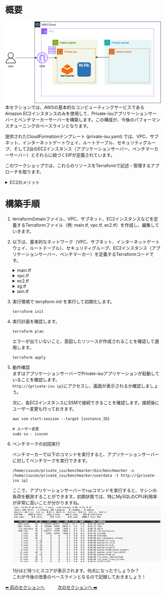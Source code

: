 # 概要
![02](../images/private-isu02.png)  
本セクションでは、AWSの基本的なコンピューティングサービスであるAmazon EC2インスタンスのみを使用して、Private-isuアプリケーションサーバーとベンチマーカーサーバーを構築します。この構成が、今後のパフォーマンスチューニングのベースラインとなります。

提供されたCloudFormationテンプレート (private-isu.yaml) では、VPC、サブネット、インターネットゲートウェイ、ルートテーブル、セキュリティグループ、そして2台のEC2インスタンス（アプリケーションサーバー、ベンチマーカーサーバー）とそれらに紐づくEIPが定義されています。

このワークショップでは、これらのリソースをTerraformで記述・管理するアプローチを取ります。

<details>
<summary>EC2のメリット</summary>
<ul>
<li><strong>柔軟なインスタンスタイプ:</strong> CPU、メモリ、ストレージ、ネットワーク容量の様々な組み合わせから、ワークロードに最適なインスタンスタイプを選択できます。</li>
<li><strong>スケーラビリティ:</strong> 必要に応じてインスタンス数を増減させたり、インスタンスタイプを変更したりすることが容易です。</li>
<li><strong>従量課金:</strong> 実際に使用したコンピューティング時間に対してのみ料金が発生します。</li>
<li><strong>OS選択の自由度:</strong> Linux、Windows Serverなど、様々なOSイメージを選択できます。</li>
<li><strong>フルコントロール:</strong> インスタンスに対する完全な制御権を持ち、OSレベルからの設定やソフトウェアのインストールが可能です。</li>
</ul>
</details>

# 構築手順
1. terraformのmainファイル、VPC、サブネット、EC2インスタンスなどを定義するTerraformファイル（例: main.tf, vpc.tf, ec2.tf）を作成し、編集していきます。

2. 以下は、基本的なネットワーク（VPC、サブネット、インターネットゲートウェイ、ルートテーブル）、セキュリティグループ、EC2インスタンス（アプリケーションサーバー、ベンチマーカー）を定義するTerraformコードです。
    <details>
    <summary>main.tf</summary>

    ```
    terraform {
      required_providers {
        aws = {
          source  = "hashicorp/aws"
          version = "5.91.0"
        }
      }
    }

    provider "aws" {
      region              = "ap-northeast-1"
      allowed_account_ids = [""] #あなたの発行したAWSアカウントのIDを入力してください
      default_tags {
        tags = {
          TerraformName = "CTOA-aws-handsON"
        }
      }
    }

    ```

    </details>

    <details>
    <summary>vpc.tf</summary>

    ```
    resource "aws_vpc" "vpc" {
      cidr_block = "10.10.0.0/16"
      tags = {
        Name = "private-isu-vpc"
      }
    }

    resource "aws_subnet" "public_1a" {
      vpc_id = aws_vpc.vpc.id

      availability_zone = "us-east-1a"
      cidr_block        = "10.10.0.0/24"
    }

    resource "aws_subnet" "public_1c" {
      vpc_id = aws_vpc.vpc.id

      availability_zone = "us-east-1c"
      cidr_block        = "10.10.3.0/24"
    }

    resource "aws_internet_gateway" "gw" {
      vpc_id = aws_vpc.vpc.id
    }

    resource "aws_route_table" "public_1a_rtb" {
      vpc_id = aws_vpc.vpc.id

      route {
        cidr_block = "0.0.0.0/0"
        gateway_id = aws_internet_gateway.gw.id
      }
    }

    resource "aws_route_table_association" "a" {
      subnet_id      = aws_subnet.public_1a.id
      route_table_id = aws_route_table.public_1a_rtb.id
    }

    resource "aws_route_table" "public_1c_rtb" {
      vpc_id = aws_vpc.vpc.id

      route {
        cidr_block = "0.0.0.0/0"
        gateway_id = aws_internet_gateway.gw.id
      }
    }

    resource "aws_route_table_association" "c" {
      subnet_id      = aws_subnet.public_1c.id
      route_table_id = aws_route_table.public_1c_rtb.id
    }
    ```

    </details>

    <details>
    <summary>ec2.tf</summary>

    ```
    #private_isu instance
    resource "aws_instance" "private_isu_web" {
      ami                         = "ami-0505850c059a7302e" #Private-isu-AMI
      instance_type               = "c7a.large"
      iam_instance_profile        = aws_iam_instance_profile.private_isu_web_profile.name
      associate_public_ip_address = true
      vpc_security_group_ids      = [aws_security_group.private_isu_web.id]
      subnet_id                   = aws_subnet.public_1a.id
      user_data                   = <<-EOF
            snap install amazon-ssm-agent --classic
            snap start amazon-ssm-agent

        EOF
      tags = {
        Name = "Private-isu"
      }
    }

    #benchmark instance
    resource "aws_instance" "benchmark" {
      ami                         = "ami-0505850c059a7302e" #Private-isu-AMI
      instance_type               = "c7a.xlarge"
      iam_instance_profile        = aws_iam_instance_profile.private_isu_web_profile.name
      associate_public_ip_address = true
      vpc_security_group_ids      = [aws_security_group.benchmark.id]
      subnet_id                   = aws_subnet.public_1a.id
      user_data                   = <<-EOF
            snap install amazon-ssm-agent --classic
            snap start amazon-ssm-agent

        EOF
      tags = {
        Name = "Private-isu-benchmark"
      }
    }
    ```
    </details>

    <details>
    <summary>sg.tf</summary>

    ```
    resource "aws_security_group" "private_isu_web" {
      name   = "Private-isu"
      vpc_id = aws_vpc.vpc.id
      ingress {
        from_port       = 80
        to_port         = 80
        protocol        = "tcp"
        cidr_blocks      = ["0.0.0.0/0"]
      }

      egress {
        from_port        = 0
        to_port          = 0
        protocol         = "-1"
        cidr_blocks      = ["0.0.0.0/0"]
        ipv6_cidr_blocks = ["::/0"]
      }
    }

    resource "aws_security_group" "benchmark" {
      name   = "Private-isu-benchmark"
      vpc_id = aws_vpc.vpc.id

      egress {
        from_port        = 0
        to_port          = 0
        protocol         = "-1"
        cidr_blocks      = ["0.0.0.0/0"]
        ipv6_cidr_blocks = ["::/0"]
      }
    }
    ```

    </details>

    <details>
    <summary>iam.tf</summary>

    ```
    resource "aws_iam_role" "private_isu_web" {
      name               = "private_isu_web"
      assume_role_policy = data.aws_iam_policy_document.private_isu_web_assume_role.json
    }
    data "aws_iam_policy_document" "private_isu_web_assume_role" {
      statement {
        actions = ["sts:AssumeRole"]

        principals {
          type        = "Service"
          identifiers = ["ec2.amazonaws.com"]
        }
      }
    }

    data "aws_iam_policy" "ssm_managed_instance_core" {
      arn = "arn:aws:iam::aws:policy/AmazonSSMManagedInstanceCore"
    }
    resource "aws_iam_role_policy_attachment" "private_isu_web_ssm_managed_instance_core" {
      role       = aws_iam_role.private_isu_web.name
      policy_arn = data.aws_iam_policy.ssm_managed_instance_core.arn
    }

    # privte-isuインスタンスプロファイルを作成
    resource "aws_iam_instance_profile" "private_isu_web_profile" {
      name = "private-isu-web-instance-profile"
      role = aws_iam_role.private_isu_web.name
    }
    ```

    </details>

3. 実行環境で terraform init を実行して初期化します。
    ```
    terraform init
    ```

4. 実行計画を確認します。
   ```
   terraform plan
   ```
    エラーが出ていないこと、意図したリソースが作成されることを確認して適用します。
    ```
    terraform apply
    ```

5. 動作確認  
    まずはアプリケーションサーバーでPrivate-isuアプリケーションが起動していることを確認します。  
    `http://{private-isu ip}`にアクセスし、画面が表示されるか確認しましょう。

    次に、各EC2インスタンスにSSMで接続できることを確認します。接続後にユーザー変更も行っておきます。  
    ```
    aws ssm start-session --target {instance_ID}
    
    # ユーザー変更
    sudo su - isucon
    ```

6. ベンチマークの初回実行

    ベンチマーカーで以下のコマンドを実行すると、アプリケーションサーバーに対してベンチマークを実行できます。
    ```
    /home/isucon/private_isu/benchmarker/bin/benchmarker -u /home/isucon/private_isu/benchmarker/userdata -t http://{private-isu ip}
    ```

    ここで、アプリケーションサーバーで`top`コマンドを実行すると、マシンの負荷を観測することができます。初期状態では、特にMySQLのCPU利用率が非常に高いことが分かりますね。
    ![](/images/2025-05-24-14-40-08.png)


    1分ほど待つとスコアが表示されます。何点になったでしょうか？  
    これが今後の改善のベースラインとなるので記録しておきましょう！  

 [⬅️ 前のセクションへ](../01-initial-environment/README.md)　　　[次のセクションへ ➡️](../03-database-migration-to-aurora/README.md)